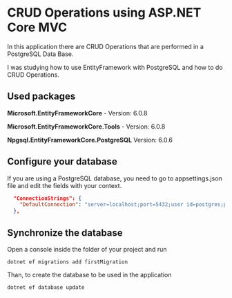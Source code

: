 
# CRUD Operations using ASP.NET Core MVC

In this application there are CRUD Operations that are performed in a PostgreSQL Data Base.

I was studying how to use EntityFramework with PostgreSQL and how to do CRUD Operations.




## Used packages

**Microsoft.EntityFrameworkCore** - Version: 6.0.8

**Microsoft.EntityFrameworkCore.Tools** - Version: 6.0.8

**Npgsql.EntityFrameworkCore.PostgreSQL** Version: 6.0.6
## Configure your database

If you are using a PostgreSQL database, you need to go to appsettings.json file and edit the fields with your context.

```json
  "ConnectionStrings": {
    "DefaultConnection": "server=localhost;port=5432;user id=postgres;password=123456;database=Produtos"
  },

```


## Synchronize the database

Open a console inside the folder of your project and run
```
dotnet ef migrations add firstMigration
```

Than, to create the database to be used in the application
```
dotnet ef database update
```